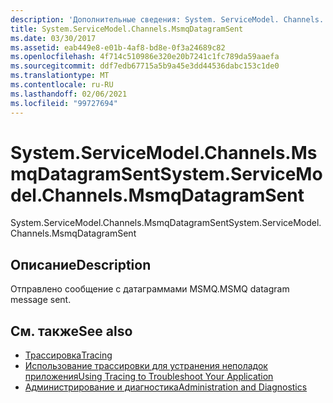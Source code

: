 ```yaml
---
description: 'Дополнительные сведения: System. ServiceModel. Channels. Мсмкдатаграмсент'
title: System.ServiceModel.Channels.MsmqDatagramSent
ms.date: 03/30/2017
ms.assetid: eab449e8-e01b-4af8-bd8e-0f3a24689c82
ms.openlocfilehash: 4f714c510986e320e20b7241c1fc789da59aaefa
ms.sourcegitcommit: ddf7edb67715a5b9a45e3dd44536dabc153c1de0
ms.translationtype: MT
ms.contentlocale: ru-RU
ms.lasthandoff: 02/06/2021
ms.locfileid: "99727694"
---
```

# <a name="systemservicemodelchannelsmsmqdatagramsent"></a><span data-ttu-id="8e6cf-103">System.ServiceModel.Channels.MsmqDatagramSent</span><span class="sxs-lookup"><span data-stu-id="8e6cf-103">System.ServiceModel.Channels.MsmqDatagramSent</span></span>

<span data-ttu-id="8e6cf-104">System.ServiceModel.Channels.MsmqDatagramSent</span><span class="sxs-lookup"><span data-stu-id="8e6cf-104">System.ServiceModel.Channels.MsmqDatagramSent</span></span>  
  
## <a name="description"></a><span data-ttu-id="8e6cf-105">Описание</span><span class="sxs-lookup"><span data-stu-id="8e6cf-105">Description</span></span>  

 <span data-ttu-id="8e6cf-106">Отправлено сообщение с датаграммами MSMQ.</span><span class="sxs-lookup"><span data-stu-id="8e6cf-106">MSMQ datagram message sent.</span></span>  
  
## <a name="see-also"></a><span data-ttu-id="8e6cf-107">См. также</span><span class="sxs-lookup"><span data-stu-id="8e6cf-107">See also</span></span>

- [<span data-ttu-id="8e6cf-108">Трассировка</span><span class="sxs-lookup"><span data-stu-id="8e6cf-108">Tracing</span></span>](index.md)
- [<span data-ttu-id="8e6cf-109">Использование трассировки для устранения неполадок приложения</span><span class="sxs-lookup"><span data-stu-id="8e6cf-109">Using Tracing to Troubleshoot Your Application</span></span>](using-tracing-to-troubleshoot-your-application.md)
- [<span data-ttu-id="8e6cf-110">Администрирование и диагностика</span><span class="sxs-lookup"><span data-stu-id="8e6cf-110">Administration and Diagnostics</span></span>](../index.md)
